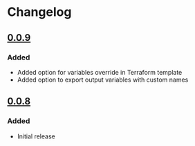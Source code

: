 # Changelog


## [0.0.9][]

[0.0.9]: https://github.com/mcastellin/chaostoolkit-terraform/compare/0.0.8..0.0.9

### Added
- Added option for variables override in Terraform template
- Added option to export output variables with custom names


## [0.0.8][]

[0.0.8]: https://github.com/mcastellin/chaostoolkit-terraform/releases/tag/0.0.8

### Added
- Initial release
